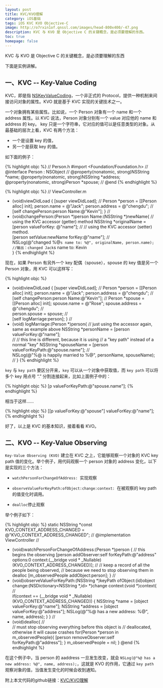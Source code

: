 ```yaml
---
layout: post
title: KVC/KVO理解
category: iOS基础
tags: iOS KVC KVO Objective-C
image: http://o7rxin1of.qnssl.com/images/head-800x400/-47.png
description: KVC 与 KVO 是 Objective C 的关键概念，是必须要理解的东西。
toc: true
homepage: false
---
```


KVC 与 KVO 是 Objective C 的关键概念，是必须要理解的东西

下面是实例讲解。

## 一、KVC -- Key-Value Coding 

KVC，即是指 [NSKeyValueCoding](https://developer.apple.com/library/mac/documentation/Cocoa/Reference/Foundation/Protocols/NSKeyValueCoding_Protocol/index.html#//apple_ref/occ/cat/NSKeyValueCoding)，一个非正式的 Protocol，提供一种机制来间接访问对象的属性。KVO 就是基于 KVC 实现的关键技术之一。

一个对象拥有某些属性。比如说，一个 Person 对象有一个 name 和一个 address 属性。以 KVC 说法，Person 对象分别有一个 value 对应他的 name 和 address 的 key。 key 只是一个字符串，它对应的值可以是任意类型的对象。从最基础的层次上看，KVC 有两个方法：

* 一个是设置 key 的值，
* 另一个是获取 key 的值。

如下面的例子：

{% highlight objc  %}
// Person.h
#import <Foundation/Foundation.h>
//
@interface Person : NSObject
//
@property(nonatomic, strong)NSString *name;
@property(nonatomic, strong)NSString *address;
@property(nonatomic, strong)Person *spouse;
//
@end
{% endhighlight %}

{% highlight objc  %}
// ViewController.m
- (void)viewDidLoad {
    [super viewDidLoad];
//
    Person *person = [[Person alloc] init];
    person.name = @"Jack";
    person.address = @"chengdu";
//    
    [self changePerson:person Name:@"Kevin"];
}
//
- (void)changePerson:(Person *)person Name:(NSString *)newName{
	// using the KVC accessor (getter) method
    NSString *originalName = [person valueForKey: @"name"];
//
	// using the KVC  accessor (setter) method.    
    [person setValue:newName forKey:@"name"];
//   
    NSLog(@"changed %@`s name to: %@", originalName, person.name);
//输出：changed Jack`s name to: Kevin    
}
{% endhighlight %}

现在，如果 Person 有另外一个 key 配偶（spouse），spouse 的 key 值是另一个 Person 对象，用 KVC 可以这样写：

{% highlight objc  %}
- (void)viewDidLoad {
    [super viewDidLoad];
//
    Person *person = [[Person alloc] init];
    person.name = @"Jack";
    person.address = @"chengdu";
//    
    [self changePerson:person Name:@"Kevin"];
//
    Person *spouse = [[Person alloc] init];
    spouse.name = @"Rose";
    spouse.address = @"chengdu";
//    
    person.spouse = spouse;
//    
    [self logMarriage:person];
}
//
- (void) logMarriage:(Person *)person{
    // just using the accessor again, same as example above
    NSString *personName = [person valueForKey:@"name"];  
//
	// this line is different, because it is using 
	// a "key path" instead of a normal "key"
    NSString *spouseName = [person valueForKeyPath:@"spouse.name"];
//    
    NSLog(@"%@ is happliy married to %@", personName, spouseName);
	//
}
{% endhighlight %}

`key` 与 `key path` 要区分开来，`key` 可以从一个对象中获取值，而 `key path` 可以将多个 key 用点号 “.” 分割连接起来，比如上面例子中的：

{% highlight objc  %}
[p valueForKeyPath:@"spouse.name"];
{% endhighlight %}

相当于这样……

{% highlight objc  %}
[[p valueForKey:@"spouse"] valueForKey:@"name"];
{% endhighlight %}

好了，以上是 KVC 的基本知识，接着看看 KVO。

## 二、KVO -- Key-Value Observing

`Key-Value Observing (KVO)` 建立在 KVC 之上，它能够观察一个对象的 KVC key path 值的变化。举个例子，用代码观察一个 person 对象的 address 变化，以下是实现的三个方法：

* `watchPersonForChangeOfAddress: `实现观察

* `observeValueForKeyPath:ofObject:change:context: `在被观察的 key path 的值变化时调用。

* `dealloc`停止观察

举个例子如下：

{% highlight objc  %}
static NSString *const KVO_CONTEXT_ADDRESS_CHANGED = @"KVO_CONTEXT_ADDRESS_CHANGED";
// 
@implementation ViewController
// 
- (void)watchPersonForChangeOfAddress:(Person *)person
{
    // this begins the observing
    [person addObserver:self
        forKeyPath:@"address"
           options:0
           context:(__bridge void * _Nullable)(KVO_CONTEXT_ADDRESS_CHANGED)];
    //
    // keep a record of all the people being observed,
    // because we need to stop observing them in dealloc
    [m_observedPeople addObject:person];
}
//
- (void)observeValueForKeyPath:(NSString *)keyPath ofObject:(id)object change:(NSDictionary<NSString *,id> *)change context:(void *)context{
//    
    if(context == (__bridge void * _Nullable)(KVO_CONTEXT_ADDRESS_CHANGED)) {
        NSString *name = [object valueForKey:@"name"];
        NSString *address = [object valueForKey:@"address"];
        NSLog(@"%@ has a new address: %@", name, address);
    }
}
//
- (void)dealloc{
//    
    // must stop observing everything before this object is
    // deallocated, otherwise it will cause crashes
    for(Person *person in m_observedPeople){
        [person removeObserver:self forKeyPath:@"address"];
    }
    m_observedPeople = nil;
}
@end
{% endhighlight %}

在这个例子中，当 person 的 aaddress 一旦发生改变，就会 `NSLog(@"%@ has a new address: %@", name, address);`，这就是 KVO 的作用，它通过 `key path` 观察对象的值，当值发生变化的时候会收到通知。

附上本文代码的github链接：[KVC/KVO理解](https://github.com/XcodeTalk/KVC-KVO)






















